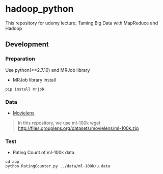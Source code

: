 # hadoop_python
This repository for udemy lecture; Taming Big Data with MapReduce and Hadoop

## Development
### Preparation
Use python(<=2.7.10) and MRJob library
* MRJob library install
```console
pip install mrjob
```

### Data
* [Movielens](http://grouplens.org/datasets/movielens/ "Movielens")

> In this repository, we use ml-100k
> wget http://files.grouplens.org/datasets/movielens/ml-100k.zip

### Test
* Rating Count of ml-100k data
```console
cd app
python RatingCounter.py ../data/ml-100k/u.data
```



